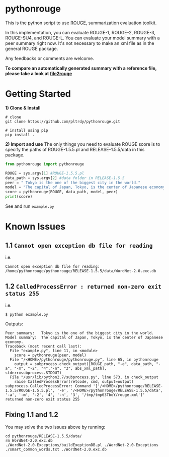 # pythonrouge
This is the python script to use [ROUGE](http://www.berouge.com/Pages/default.aspx), summarization evaluation toolkit.
  
In this implementation, you can evaluate ROUGE-1, ROUGE-2, ROUGE-3, ROUGE-SU4, and ROUGE-L. You can evaluate your model summary with a peer summary right now. It's not necessary to make an xml file as in the general ROUGE package.

Any feedbacks or comments are welcome.

**To compare an automatically generated summary with a reference file, please take a look at [file2rouge](https://github.com/pltrdy/files2rouge)**

# Getting Started

**1) Clone & Install**
```
# clone
git clone https://github.com/pltrdy/pythonrouge.git

# install using pip
pip install .
```

**2) Import and use**
The only things you need to evaluate ROUGE score is to specify the paths of ROUGE-1.5.5.pl and RELEASE-1.5.5/data in this package.

```python
from pythonrouge import pythonrouge

ROUGE = sys.argv[1] #ROUGE-1.5.5.pl
data_path = sys.argv[2] #data folder in RELEASE-1.5.5
peer = " Tokyo is the one of the biggest city in the world."
model = "The capital of Japan, Tokyo, is the center of Japanese economy."
score = pythonrouge(ROUGE, data_path, model, peer)
print(score)
```

See and run `example.py`

# Known Issues

## 1.1 `Cannot open exception db file for reading`
i.e.
```
Cannot open exception db file for reading: /home/pythonrouge/pythonrouge/RELEASE-1.5.5/data/WordNet-2.0.exc.db
```

## 1.2 `CalledProcessError : returned non-zero exit status 255`
i.e. 
```
$ python example.py 
```
Outputs:   
```
Peer summary:   Tokyo is the one of the biggest city in the world.
Model summary:  The capital of Japan, Tokyo, is the center of Japanese economy.
Traceback (most recent call last):
  File "example.py", line 11, in <module>
    score = pythonrouge(peer, model)
  File "/<HOME>/pythonrouge/pythonrouge.py", line 65, in pythonrouge
    output = subprocess.check_output([ROUGE_path, "-e", data_path, "-a", "-m", "-2", "4","-n", "3", abs_xml_path], stderr=subprocess.STDOUT)
  File "/usr/lib/python2.7/subprocess.py", line 573, in check_output
    raise CalledProcessError(retcode, cmd, output=output)
subprocess.CalledProcessError: Command '['/<HOME>/pythonrouge/RELEASE-1.5.5/ROUGE-1.5.5.pl', '-e', '/<HOME>/pythonrouge/RELEASE-1.5.5/data', '-a', '-m', '-2', '4', '-n', '3', '/tmp/tmp63TboY/rouge.xml']' returned non-zero exit status 255
```

## Fixing 1.1 and 1.2
You may solve the two issues above by running:
```
cd pythonrouge/RELEASE-1.5.5/data/
rm WordNet-2.0.exc.db
./WordNet-2.0-Exceptions/buildExeptionDB.pl ./WordNet-2.0-Exceptions ./smart_common_words.txt ./WordNet-2.0.exc.db
```
